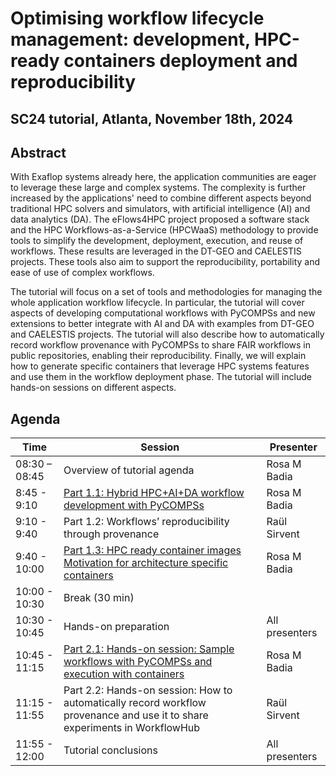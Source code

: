 # Optimising workflow lifecycle management: development, HPC-ready containers deployment and reproducibility 

## SC24 tutorial, Atlanta, November 18th, 2024

## Abstract

With Exaflop systems already here, the application communities are eager to leverage these large and complex systems. The complexity is further increased by the applications' need to combine different aspects beyond traditional HPC solvers and simulators, with artificial intelligence (AI) and data analytics (DA). The eFlows4HPC project proposed a software stack and the HPC Workflows-as-a-Service (HPCWaaS) methodology to provide tools to simplify the development, deployment, execution, and reuse of workflows. These results are leveraged in the DT-GEO and CAELESTIS projects. These tools also aim to support the reproducibility, portability and ease of use of complex workflows. 

The tutorial will focus on a set of tools and methodologies for managing the whole application workflow lifecycle. In particular, the tutorial will cover aspects of developing computational workflows with PyCOMPSs and new extensions to better integrate with AI and DA with examples from DT-GEO and CAELESTIS projects. The tutorial will also describe how to automatically record workflow provenance with PyCOMPSs to share FAIR workflows in public repositories, enabling their reproducibility. Finally, we will explain how to generate specific containers that leverage HPC systems features and use them in the workflow deployment phase. The tutorial will include hands-on sessions on different aspects.

## Agenda

| Time | Session | Presenter |
| --- | --- | --- |
| 08:30 – 08:45 | Overview of tutorial agenda  | Rosa M Badia  |
| 8:45 - 9:10  | [Part 1.1: Hybrid HPC+AI+DA workflow development with PyCOMPSs](slides/Agenda_and_Part_1.1.pdf) | Rosa M Badia |
| 9:10 - 9:40 | Part 1.2: Workflows’ reproducibility through provenance  | Raül Sirvent |
| 9:40 - 10:00 | [Part 1.3: HPC ready container images  Motivation for architecture specific containers](slides/Part_1.3.pdf)  | Rosa M Badia  |
| 10:00 - 10:30 | Break (30 min)  |  |
| 10:30 - 10:45 | Hands-on preparation | All presenters |
| 10:45 - 11:15 | [Part 2.1: Hands-on session: Sample workflows with PyCOMPSs and execution with containers](handson/Hands-on&#32guide&#32and&#32questions.pdf) | Rosa M Badia |
| 11:15 - 11:55 | Part 2.2: Hands-on session: How to automatically record workflow provenance and use it to share experiments in WorkflowHub  | Raül Sirvent |
| 11:55 - 12:00 | Tutorial conclusions  | All presenters  |

